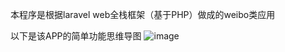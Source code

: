 本程序是根据laravel web全栈框架（基于PHP）做成的weibo类应用

以下是该APP的简单功能思维导图
![image](https://cdn.learnku.com/uploads/images/201812/14/1/jn0GCr52Zm.png!large)
